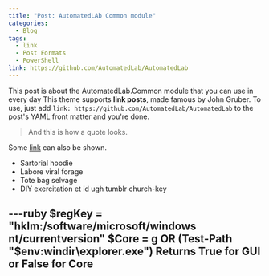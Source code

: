 ```yaml
---
title: "Post: AutomatedLAb Common module"
categories:
  - Blog
tags:
  - link
  - Post Formats
  - PowerShell
link: https://github.com/AutomatedLab/AutomatedLab
---
```


This post is about the AutomatedLab.Common module that you can use in every day
This theme supports **link posts**, made famous by John Gruber. To use, just add `link: https://github.com/AutomatedLab/AutomatedLab` to the post's YAML front matter and you're done.

> And this is how a quote looks.

Some [link](#) can also be shown.


  * Sartorial hoodie
  * Labore viral forage
  * Tote bag selvage
  * DIY exercitation et id ugh tumblr church-key

---ruby
		$regKey = "hklm:/software/microsoft/windows nt/currentversion"
		$Core = g
		OR
		(Test-Path "$env:windir\explorer.exe")
Returns True for GUI or False for Core
---
